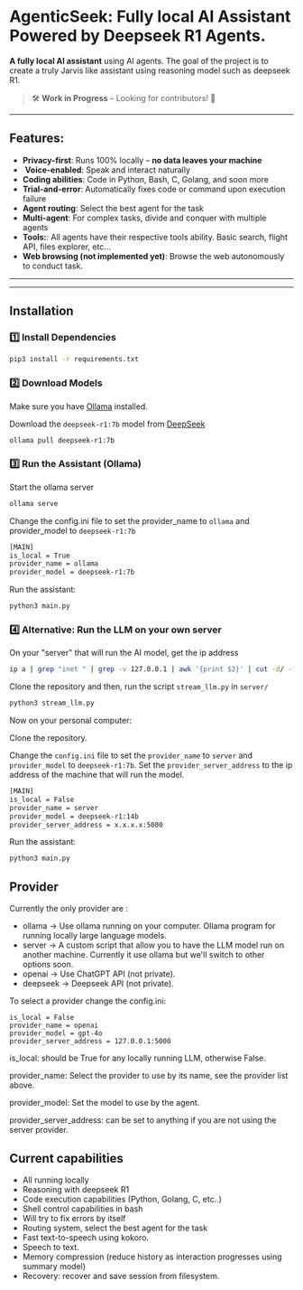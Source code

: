 
# AgenticSeek: Fully local AI Assistant Powered by Deepseek R1 Agents.

**A fully local AI assistant** using AI agents. The goal of the project is to create a truly Jarvis like assistant using reasoning model such as deepseek R1. 

> 🛠️ **Work in Progress** – Looking for contributors! 🚀  
---

## Features:

-  **Privacy-first**: Runs 100% locally – **no data leaves your machine**  
- ️ **Voice-enabled**: Speak and interact naturally
- **Coding abilities**: Code in Python, Bash, C, Golang, and soon more
-  **Trial-and-error**: Automatically fixes code or command upon execution failure
- **Agent routing**: Select the best agent for the task
- **Multi-agent**: For complex tasks, divide and conquer with multiple agents
- **Tools:**: All agents have their respective tools ability. Basic search, flight API, files explorer, etc...
-  **Web browsing (not implemented yet)**: Browse the web autonomously to conduct task.

---



---


## Installation  

### 1️⃣ **Install Dependencies**  
```sh
pip3 install -r requirements.txt
```

### 2️⃣ **Download Models**  

Make sure you have [Ollama](https://ollama.com/) installed.

Download the `deepseek-r1:7b` model from [DeepSeek](https://deepseek.com/models)

```sh
ollama pull deepseek-r1:7b
```

### 3️⃣ **Run the Assistant (Ollama)**  

Start the ollama server
```sh
ollama serve
```

Change the config.ini file to set the provider_name to `ollama` and provider_model to `deepseek-r1:7b`

```sh
[MAIN]
is_local = True
provider_name = ollama
provider_model = deepseek-r1:7b
```

Run the assistant:

```sh
python3 main.py
```

### 4️⃣ **Alternative: Run the LLM on your own server**  


On your "server" that will run the AI model, get the ip address

```sh
ip a | grep "inet " | grep -v 127.0.0.1 | awk '{print $2}' | cut -d/ -f1
```

Clone the repository and then, run the script `stream_llm.py` in `server/`

```sh
python3 stream_llm.py
```

Now on your personal computer:

Clone the repository.

Change the `config.ini` file to set the `provider_name` to `server` and `provider_model` to `deepseek-r1:7b`.
Set the `provider_server_address` to the ip address of the machine that will run the model.

```sh
[MAIN]
is_local = False
provider_name = server
provider_model = deepseek-r1:14b
provider_server_address = x.x.x.x:5000
```

Run the assistant:

```sh
python3 main.py
```

## Provider

Currently the only provider are :
- ollama -> Use ollama running on your computer. Ollama program for running locally large language models.
- server -> A custom script that allow you to have the LLM model run on another machine. Currently it use ollama but we'll switch to other options soon.
- openai -> Use ChatGPT API (not private).
- deepseek -> Deepseek API (not private).

To select a provider change the config.ini:

```
is_local = False
provider_name = openai
provider_model = gpt-4o
provider_server_address = 127.0.0.1:5000
```
is_local: should be True for any locally running LLM, otherwise False.

provider_name: Select the provider to use by its name, see the provider list above.

provider_model: Set the model to use by the agent.

provider_server_address: can be set to anything if you are not using the server provider.


## Current capabilities

- All running locally
- Reasoning with deepseek R1
- Code execution capabilities (Python, Golang, C, etc..)
- Shell control capabilities in bash
- Will try to fix errors by itself
- Routing system, select the best agent for the task
- Fast text-to-speech using kokoro.
- Speech to text.
- Memory compression (reduce history as interaction progresses using summary model) 
- Recovery: recover and save session from filesystem.
